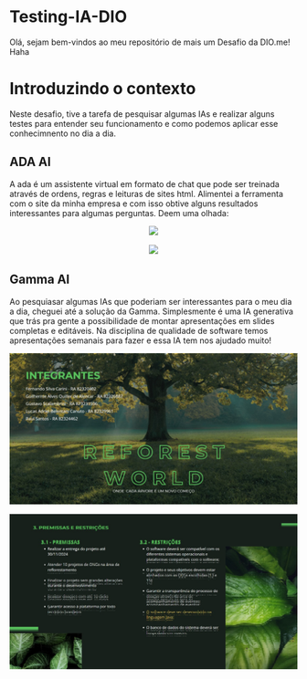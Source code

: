 # Testing-IA-DIO
Olá, sejam bem-vindos ao meu repositório de mais um Desafio da DIO.me! Haha

# Introduzindo o contexto
Neste desafio, tive a tarefa de pesquisar algumas IAs e realizar alguns testes para entender seu funcionamento e como podemos aplicar esse conhecimnento no dia a dia.

## ADA AI
A ada é um assistente virtual em formato de chat que pode ser treinada através de ordens, regras e leituras de sites html. Alimentei a ferramenta com o site da minha empresa e com isso obtive alguns resultados interessantes para algumas perguntas. Deem uma olhada:
<p align="center">
  <img witdh="470" src="src/Treinamneto.jpg">
</p>
<p align="center">
  <img witdh="470" src="src/Treinamneto1.jpg">
</p>

## Gamma AI
Ao pesquiasar algumas IAs que poderiam ser interessantes para o meu dia a dia, cheguei até a solução da Gamma. Simplesmente é uma IA generativa que trás pra gente a possibilidade de montar apresentações em slides completas e editáveis. Na disciplina de qualidade de software temos apresentações semanais para fazer e essa IA tem nos ajudado muito!
<p align="center">
  <img witdh="470" src="src/Slide.jpg">
</p>
<p align="center">
  <img witdh="470" src="src/Slide1.jpg">
</p>
